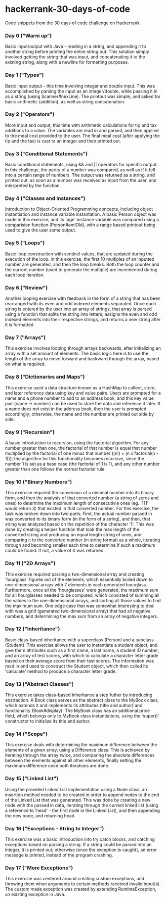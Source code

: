 # hackerrank-30-days-of-code
Code snippets from the 30 days of code challenge on Hackerrank

### Day 0 (“Warm up”)
Basic input/output with Java - reading in a string, and appending it to another string before printing the entire string out. This solution simply involved getting the string that was input, and concatenating it to the existing string, along with a newline for formatting purposes.

### Day 1 ("Types")
Basic input output - this time involving integer and double input. This was accomplished by parsing the input as an integer/double, while passing it in as a string (using Scanner#nexLine). The printout was simple, and asked for basic arithmetic (addition), as well as string concatenation.

### Day 2 ("Operators")
More input and output, this time with arithmetic calculations for tip and tax additions to a value. The variables are read in and parsed, and then applied to the meal cost provided to the user. The final meal cost (after applying the tip and the tax) is cast to an integer and then printed out.

### Day 3 ("Conditional Statements")
Basic conditional statements, using && and || operators for specific output. In this challenge, the parity of a number was compared, as well as if it fell into a certain range of numbers. The output was returned as a string, and printed out, as soon as a number was received as input from the user, and interpreted by the function.

### Day 4 ("Classes and Instances")
Introduction to Object-Oriented Programming concepts, including object instantiation and instance variable instantation. A basic Person object was made in this exercise, and its 'age' instance variable was compared using a comparision function (Person#amIOld), with a range based printout being used to give the user some output.

### Day 5 ("Loops")
Basic loop construction with sentinel values, that are updated during the execution of the loop. In this exercise, the first 10 multiples of an inputted number are generated, and then the loop breaks. Both the loop counter and the current number (used to generate the multiple) are incremented during each loop iteration.

### Day 6 ("Review")
Another looping exercise with feedback in the form of a string that has been rearranged with its even and odd indexed elements separated. Once each string is entered by the user into an array of strings, that array is parsed using a function that splits the string into letters, assigns the even and odd indexed elements into their respective strings, and returns a new string after it is formatted.

### Day 7 ("Arrays")
This exercise involves looping through arrays backwards, after initializing an array with a set amount of elements. The basic logic here is to use the length of the array to move forward and backward through the array, based on what is required.

### Day 8 ("Dictionaries and Maps")
This exercise used a data structure known as a HashMap to collect, store, and later reference data using key and value pairs. Users are prompted for a name and a phone number to add to an address book, and this key value pair (name -> number) can be used to store the data and reference it later. If a name does not exist in the address book, then the user is prompted accordingly; otherwise, the name and the number are printed out side by side.

### Day 9 ("Recursion")
A basic introduction to recursion, using the factorial algorithm. For any number greater than one, the factorial of that number is equal that number multiplied by the factorial of one minus that number ((n!) = (n x factorial(n - 1))); the algorithm for this functionality becomes recursive, since the number 1 is set as a base case (the factorial of 1 is 1), and any other number greater than one follows the normal factorial rule.

### Day 10 ("Binary Numbers")
This exercise required the conversion of a decimal number into its binary form, and then the analysis of that converted number (a string of zeros and ones) to determine the maximum length of consecutivie ones (eg. '111' would return 3) that existed in that converted number. For this exercise, the task was broken down into two parts; First, the actual number passed in was converted to its binary form (in the form of a string), and then, that string was analyzed based on the repetition of the character '1'. This was done by creating a helper function that took the max length of the converted string and producing an equal length string of ones, and comparing it to the converted number (in string format) as a whole, iterating through and becoming smaller each time to determine if such a maximum could be found. If not, a value of 0 was returned.

### Day 11 ("2D Arrays")
This exercise required parsing a two-dimensional array and creating 'hourglass' figures out of the elements, which essentially boiled down to one-dimensional arrays with 7 elements in each generated hourglass. Furthermore, once all the 'hourglasses' were generated, the maximum sum for all hourglasses needed to be computed, which consisted of summing all the values in the one-dimensional arrays, and sorting all those values to find the maximum sum. One edge case that was somewhat interesting to deal with was a grid (generated two-dimensional array) that had all negative numbers, and determining the max sum from an array of negative integers.

### Day 12 ("Inheritance")
Basic class-based inheritance with a superclass (Person) and a subclass (Student). This exercise allows the user to instantiate a student object, and give them attributes such as a first name, a last name, a student ID number, and an array of test scores, with which to calculate a character letter grade based on their average score from their test scores. The information was read in and used to construct the Student object, which then called its 'calculate' method to produce a character letter grade.

### Day 13 ("Abstract Classes")
This exercise takes class-based inheritance a step futher by introducing abstraction. A Book class serves as the abstract class to the MyBook class, which extends it and implements its attributes (title and author) and functionality (Book#display). The MyBook class has an additional price field, which belongs only to MyBook class instantiations, using the 'super()' constructor to initialize its title and author.

### Day 14 ("Scope")
This exercise deals with determining the maximum difference between the elements of a given array, using a Difference class. This is achieved by iterating through the array twice, and comparing the absolute differences between the elements against all other elements, finally setting the maximum difference once both iterations are done.

### Day 15 ("Linked List")
Using the provided Linked List implementation using a Node class, an insertion method needed to be created in order to append nodes to the end of the Linked List that was generated. This was done by creating a new node with the passed in data, iterating through the current linked list (using a reference to 'head' - the first node in the Linked List), and then appending the new node, and returning head.

### Day 16 ("Exceptions - String to Integer")
This exercise was a basic introduction into try catch blocks, and catching exceptions based on parsing a string. If a string could be parsed into an integer, it is printed out; otherwise (once the exception is caught), an error message is printed, instead of the program crashing.

### Day 17 ("More Exceptions")
This exercise was centered around creating custom exceptions, and throwing them when arguments to certain methods received invalid input(s). The custom made exception was created by extending RuntimeException, an existing exception in Java.
